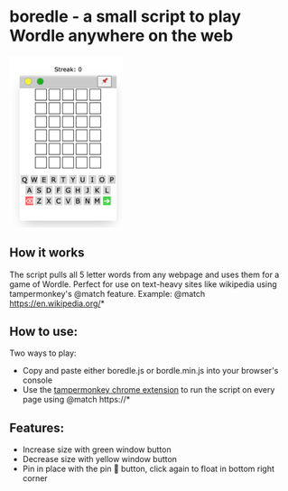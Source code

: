 # boredle - a small script to play Wordle anywhere on the web

<img src="screenshot.png" width="200px">

## How it works

The script pulls all 5 letter words from any webpage and uses them for a game of Wordle. Perfect for use on text-heavy sites like wikipedia using tampermonkey's @match feature. Example: @match https://en.wikipedia.org/*

## How to use:

Two ways to play:

- Copy and paste either boredle.js or bordle.min.js into your browser's console
- Use the [tampermonkey chrome extension](https://chrome.google.com/webstore/detail/tampermonkey/dhdgffkkebhmkfjojejmpbldmpobfkfo) to run the script on every page using @match https://*

## Features:

- Increase size with green window button
- Decrease size with yellow window button
- Pin in place with the pin 📌 button, click again to float in bottom right corner
